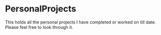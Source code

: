 # PersonalProjects
This holds all the personal projects I have completed or worked on till date.\
Please feel free to look through it.

